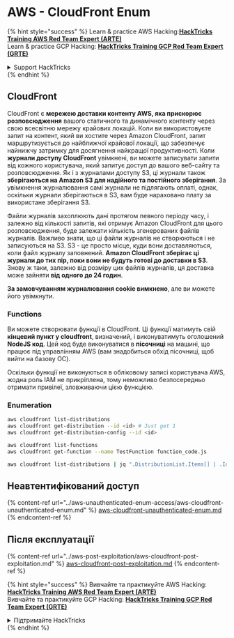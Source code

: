 # AWS - CloudFront Enum

{% hint style="success" %}
Learn & practice AWS Hacking:<img src="../../../.gitbook/assets/image (1).png" alt="" data-size="line">[**HackTricks Training AWS Red Team Expert (ARTE)**](https://training.hacktricks.xyz/courses/arte)<img src="../../../.gitbook/assets/image (1).png" alt="" data-size="line">\
Learn & practice GCP Hacking: <img src="../../../.gitbook/assets/image (2).png" alt="" data-size="line">[**HackTricks Training GCP Red Team Expert (GRTE)**<img src="../../../.gitbook/assets/image (2).png" alt="" data-size="line">](https://training.hacktricks.xyz/courses/grte)

<details>

<summary>Support HackTricks</summary>

* Check the [**subscription plans**](https://github.com/sponsors/carlospolop)!
* **Join the** 💬 [**Discord group**](https://discord.gg/hRep4RUj7f) or the [**telegram group**](https://t.me/peass) or **follow** us on **Twitter** 🐦 [**@hacktricks\_live**](https://twitter.com/hacktricks\_live)**.**
* **Share hacking tricks by submitting PRs to the** [**HackTricks**](https://github.com/carlospolop/hacktricks) and [**HackTricks Cloud**](https://github.com/carlospolop/hacktricks-cloud) github repos.

</details>
{% endhint %}

## CloudFront

CloudFront є **мережею доставки контенту AWS, яка прискорює розповсюдження** вашого статичного та динамічного контенту через свою всесвітню мережу крайових локацій. Коли ви використовуєте запит на контент, який ви хостите через Amazon CloudFront, запит маршрутизується до найближчої крайової локації, що забезпечує найнижчу затримку для досягнення найкращої продуктивності. Коли **журнали доступу CloudFront** увімкнені, ви можете записувати запити від кожного користувача, який запитує доступ до вашого веб-сайту та розповсюдження. Як і з журналами доступу S3, ці журнали також **зберігаються на Amazon S3 для надійного та постійного зберігання**. За увімкнення журналювання самі журнали не підлягають оплаті, однак, оскільки журнали зберігаються в S3, вам буде нараховано плату за використане зберігання S3.

Файли журналів захоплюють дані протягом певного періоду часу, і залежно від кількості запитів, які отримує Amazon CloudFront для цього розповсюдження, буде залежати кількість згенерованих файлів журналів. Важливо знати, що ці файли журналів не створюються і не записуються на S3. S3 - це просто місце, куди вони доставляються, коли файл журналу заповнений. **Amazon CloudFront зберігає ці журнали до тих пір, поки вони не будуть готові до доставки в S3**. Знову ж таки, залежно від розміру цих файлів журналів, ця доставка може зайняти **від одного до 24 годин**.

**За замовчуванням журналювання cookie вимкнено**, але ви можете його увімкнути.

### Functions

Ви можете створювати функції в CloudFront. Ці функції матимуть свій **кінцевий пункт у cloudfront**, визначений, і виконуватимуть оголошений **NodeJS код**. Цей код буде виконуватися в **пісочниці** на машині, що працює під управлінням AWS (вам знадобиться обхід пісочниці, щоб вийти на базову ОС).

Оскільки функції не виконуються в обліковому записі користувача AWS, жодна роль IAM не прикріплена, тому неможливо безпосередньо отримати привілеї, зловживаючи цією функцією.

### Enumeration
```bash
aws cloudfront list-distributions
aws cloudfront get-distribution --id <id> # Just get 1
aws cloudfront get-distribution-config --id <id>

aws cloudfront list-functions
aws cloudfront get-function --name TestFunction function_code.js

aws cloudfront list-distributions | jq ".DistributionList.Items[] | .Id, .Origins.Items[].Id, .Origins.Items[].DomainName, .AliasICPRecordals[].CNAME"
```
## Неавтентифікований доступ

{% content-ref url="../aws-unauthenticated-enum-access/aws-cloudfront-unauthenticated-enum.md" %}
[aws-cloudfront-unauthenticated-enum.md](../aws-unauthenticated-enum-access/aws-cloudfront-unauthenticated-enum.md)
{% endcontent-ref %}

## Після експлуатації

{% content-ref url="../aws-post-exploitation/aws-cloudfront-post-exploitation.md" %}
[aws-cloudfront-post-exploitation.md](../aws-post-exploitation/aws-cloudfront-post-exploitation.md)
{% endcontent-ref %}

{% hint style="success" %}
Вивчайте та практикуйте AWS Hacking:<img src="../../../.gitbook/assets/image (1).png" alt="" data-size="line">[**HackTricks Training AWS Red Team Expert (ARTE)**](https://training.hacktricks.xyz/courses/arte)<img src="../../../.gitbook/assets/image (1).png" alt="" data-size="line">\
Вивчайте та практикуйте GCP Hacking: <img src="../../../.gitbook/assets/image (2).png" alt="" data-size="line">[**HackTricks Training GCP Red Team Expert (GRTE)**<img src="../../../.gitbook/assets/image (2).png" alt="" data-size="line">](https://training.hacktricks.xyz/courses/grte)

<details>

<summary>Підтримайте HackTricks</summary>

* Перевірте [**плани підписки**](https://github.com/sponsors/carlospolop)!
* **Приєднуйтесь до** 💬 [**групи Discord**](https://discord.gg/hRep4RUj7f) або [**групи telegram**](https://t.me/peass) або **слідкуйте** за нами в **Twitter** 🐦 [**@hacktricks\_live**](https://twitter.com/hacktricks\_live)**.**
* **Діліться хакерськими трюками, надсилаючи PR до** [**HackTricks**](https://github.com/carlospolop/hacktricks) та [**HackTricks Cloud**](https://github.com/carlospolop/hacktricks-cloud) репозиторіїв на github.

</details>
{% endhint %}
